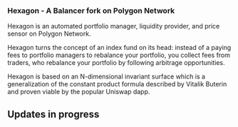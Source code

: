 ### Hexagon - A Balancer fork on Polygon Network

Hexagon is an automated portfolio manager, liquidity provider, and price sensor on Polygon Network.

Hexagon turns the concept of an index fund on its head: instead of a paying fees to portfolio managers to rebalance your portfolio, you collect fees from traders, who rebalance your portfolio by following arbitrage opportunities.

Hexagon is based on an N-dimensional invariant surface which is a generalization of the constant product formula described by Vitalik Buterin and proven viable by the popular Uniswap dapp.


## Updates in progress
